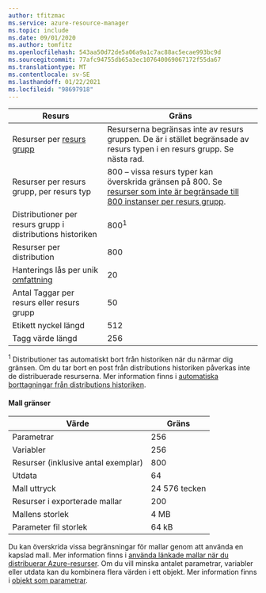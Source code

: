 ```yaml
---
author: tfitzmac
ms.service: azure-resource-manager
ms.topic: include
ms.date: 09/01/2020
ms.author: tomfitz
ms.openlocfilehash: 543aa50d72de5a06a9a1c7ac88ac5ecae993bc9d
ms.sourcegitcommit: 77afc94755db65a3ec107640069067172f55da67
ms.translationtype: MT
ms.contentlocale: sv-SE
ms.lasthandoff: 01/22/2021
ms.locfileid: "98697918"
---
```

| Resurs | Gräns |
| --- | --- |
| Resurser per [resurs grupp](../articles/azure-resource-manager/management/overview.md#resource-groups) | Resurserna begränsas inte av resurs gruppen. De är i stället begränsade av resurs typen i en resurs grupp. Se nästa rad. |
| Resurser per resurs grupp, per resurs typ |800 – vissa resurs typer kan överskrida gränsen på 800. Se [resurser som inte är begränsade till 800 instanser per resurs grupp](../articles/azure-resource-manager/management/resources-without-resource-group-limit.md). |
| Distributioner per resurs grupp i distributions historiken |800<sup>1</sup> |
| Resurser per distribution |800 |
| Hanterings lås per unik [omfattning](../articles/azure-resource-manager/management/overview.md#understand-scope)  |20 |
| Antal Taggar per resurs eller resurs grupp |50 |
| Etikett nyckel längd |512 |
| Tagg värde längd |256 |

<sup>1</sup> Distributioner tas automatiskt bort från historiken när du närmar dig gränsen. Om du tar bort en post från distributions historiken påverkas inte de distribuerade resurserna. Mer information finns i [automatiska borttagningar från distributions historiken](../articles/azure-resource-manager/templates/deployment-history-deletions.md).

#### <a name="template-limits"></a>Mall gränser

| Värde | Gräns |
| --- | --- |
| Parametrar |256 |
| Variabler |256 |
| Resurser (inklusive antal exemplar) |800 |
| Utdata |64 |
| Mall uttryck |24 576 tecken |
| Resurser i exporterade mallar |200 |
| Mallens storlek |4 MB |
| Parameter fil storlek |64 kB |

Du kan överskrida vissa begränsningar för mallar genom att använda en kapslad mall. Mer information finns i [använda länkade mallar när du distribuerar Azure-resurser](../articles/azure-resource-manager/templates/linked-templates.md). Om du vill minska antalet parametrar, variabler eller utdata kan du kombinera flera värden i ett objekt. Mer information finns i [objekt som parametrar](/azure/architecture/guide/azure-resource-manager/advanced-templates/objects-as-parameters).